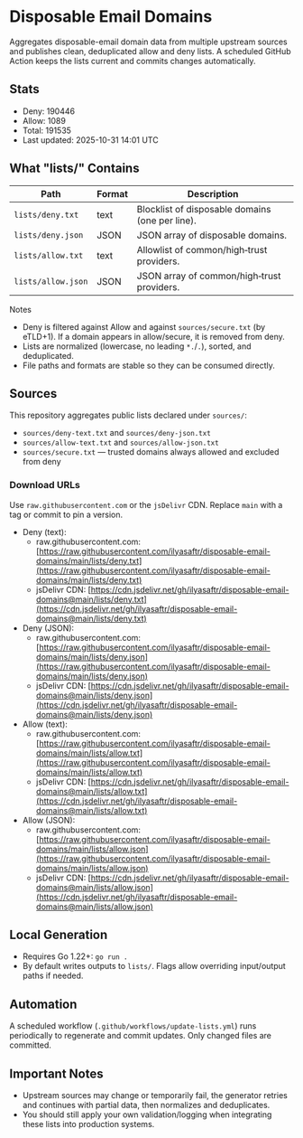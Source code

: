 # Disposable Email Domains

Aggregates disposable-email domain data from multiple upstream sources and publishes clean, deduplicated allow and deny lists. A scheduled GitHub Action keeps the lists current and commits changes automatically.

## Stats
<!-- STATS:START -->
- Deny: 190446
- Allow: 1089
- Total: 191535
- Last updated: 2025-10-31 14:01 UTC
<!-- STATS:END -->

## What "lists/" Contains

| Path                 | Format | Description                                      |
|----------------------|--------|--------------------------------------------------|
| `lists/deny.txt`     | text   | Blocklist of disposable domains (one per line).  |
| `lists/deny.json`    | JSON   | JSON array of disposable domains.                |
| `lists/allow.txt`    | text   | Allowlist of common/high‑trust providers.        |
| `lists/allow.json`   | JSON   | JSON array of common/high‑trust providers.       |

Notes
- Deny is filtered against Allow and against `sources/secure.txt` (by eTLD+1). If a domain appears in allow/secure, it is removed from deny.
- Lists are normalized (lowercase, no leading `*.`/`.`), sorted, and deduplicated.
- File paths and formats are stable so they can be consumed directly.

## Sources
This repository aggregates public lists declared under `sources/`:
- `sources/deny-text.txt` and `sources/deny-json.txt`
- `sources/allow-text.txt` and `sources/allow-json.txt`
- `sources/secure.txt` — trusted domains always allowed and excluded from deny

### Download URLs
Use `raw.githubusercontent.com` or the `jsDelivr` CDN. Replace `main` with a tag or commit to pin a version.

- Deny (text):
  - raw.githubusercontent.com: [https://raw.githubusercontent.com/ilyasaftr/disposable-email-domains/main/lists/deny.txt](https://raw.githubusercontent.com/ilyasaftr/disposable-email-domains/main/lists/deny.txt)
  - jsDelivr CDN: [https://cdn.jsdelivr.net/gh/ilyasaftr/disposable-email-domains@main/lists/deny.txt](https://cdn.jsdelivr.net/gh/ilyasaftr/disposable-email-domains@main/lists/deny.txt)
- Deny (JSON):
  - raw.githubusercontent.com: [https://raw.githubusercontent.com/ilyasaftr/disposable-email-domains/main/lists/deny.json](https://raw.githubusercontent.com/ilyasaftr/disposable-email-domains/main/lists/deny.json)
  - jsDelivr CDN: [https://cdn.jsdelivr.net/gh/ilyasaftr/disposable-email-domains@main/lists/deny.json](https://cdn.jsdelivr.net/gh/ilyasaftr/disposable-email-domains@main/lists/deny.json)
- Allow (text):
  - raw.githubusercontent.com: [https://raw.githubusercontent.com/ilyasaftr/disposable-email-domains/main/lists/allow.txt](https://raw.githubusercontent.com/ilyasaftr/disposable-email-domains/main/lists/allow.txt)
  - jsDelivr CDN: [https://cdn.jsdelivr.net/gh/ilyasaftr/disposable-email-domains@main/lists/allow.txt](https://cdn.jsdelivr.net/gh/ilyasaftr/disposable-email-domains@main/lists/allow.txt)
- Allow (JSON):
  - raw.githubusercontent.com: [https://raw.githubusercontent.com/ilyasaftr/disposable-email-domains/main/lists/allow.json](https://raw.githubusercontent.com/ilyasaftr/disposable-email-domains/main/lists/allow.json)
  - jsDelivr CDN: [https://cdn.jsdelivr.net/gh/ilyasaftr/disposable-email-domains@main/lists/allow.json](https://cdn.jsdelivr.net/gh/ilyasaftr/disposable-email-domains@main/lists/allow.json)

## Local Generation
- Requires Go 1.22+: `go run .`
- By default writes outputs to `lists/`. Flags allow overriding input/output paths if needed.

## Automation
A scheduled workflow (`.github/workflows/update-lists.yml`) runs periodically to regenerate and commit updates. Only changed files are committed.

## Important Notes
- Upstream sources may change or temporarily fail, the generator retries and continues with partial data, then normalizes and deduplicates.
- You should still apply your own validation/logging when integrating these lists into production systems.
